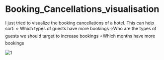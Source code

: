 # Booking_Cancellations_visualisation
I just tried to visualize the booking cancellations of a hotel. This can help sort: ⭐ Which types of guests have more bookings ⭐Who are the types of guests we should target to increase bookings ⭐Which months have more bookings

![1](https://github.com/user-attachments/assets/d79a9a8a-d94a-458b-8471-fcf38023cd21)

